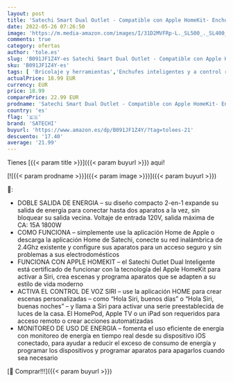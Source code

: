 ```yaml
---
layout: post
title: 'Satechi Smart Dual Outlet - Compatible con Apple HomeKit- Enchufe inteligente con Wi-Fi de 2 4 GHz con monitor de energía en tiempo real  control remoto  temporizador  10A - Sólo para iOS  EU '
date: 2022-05-26 07:26:50
image: 'https://m.media-amazon.com/images/I/31D2MVFRp-L._SL500_._SL400_.jpg'
comments: true
category: ofertas
author: 'tole.es'
slug: 'B091JF1Z4Y-es Satechi Smart Dual Outlet - Compatible con Apple HomeKit-...'
sku: 'B091JF1Z4Y-es'
tags: [ 'Bricolaje y herramientas','Enchufes inteligentes y a control remoto','Enchufes y accesorios','Instalación eléctrica','apple','satechi','🇪🇸', ]
actualPrice: 18.99 EUR
currency: EUR
price: 18.99
comparePrice: 22.99 EUR
prodname: 'Satechi Smart Dual Outlet - Compatible con Apple HomeKit- Enchufe inteligente con Wi-Fi de 2 4 GHz con monitor de energía en tiempo real  control remoto  temporizador  10A - Sólo para iOS  EU '
country: 'es'
flag: '🇪🇸'
brand: 'SATECHI'
buyurl: 'https://www.amazon.es/dp/B091JF1Z4Y/?tag=tolees-21'
descuento: '17.40'
average: '21.99'
---
```


Tienes [{{< param title >}}]({{< param buyurl >}}) aqui!

[![{{< param prodname >}}]({{< param image >}})]({{< param buyurl >}})

🔎:

- DOBLE SALIDA DE ENERGIA – su diseño compacto 2-en-1 expande su salida de energía para conectar hasta dos aparatos a la vez, sin bloquear su salida vecina. Voltaje de entrada 120V, salida máxima de CA: 15A 1800W
- COMO FUNCIONA – simplemente use la aplicación Home de Apple o descarga la aplicación Home de Satechi, conecte su red inalámbrica de 2.4Ghz existente y configure sus aparatos para un acceso seguro y sin problemas a sus electrodomésticos
- FUNCIONA CON APPLE HOMEKIT – el Satechi Outlet Dual Inteligente está certificado de funcionar con la tecnología del Apple HomeKit para activar a Siri, crea escenas y programa aparatos que se adapten a su estilo de vida moderno
- ACTIVA EL CONTROL DE VOZ SIRI – use la aplicación HOME para crear escenas personalizadas – como “Hola Siri, buenos días” o “Hola Siri, buenas noches” – y llama a Siri para activar una serie preestablecida de luces de la casa. El HomePod, Apple TV o un iPad son requeridos para acceso remoto o crear acciones automatizadas
- MONITOREO DE USO DE ENERGIA – fomenta el uso eficiente de energía con monitoreo de energía en tiempo real desde su dispositivo iOS conectado, para ayudar a reducir el exceso de consumo de energía y programar los dispositivos y programar aparatos para apagarlos cuando sea necesario

[🛒 Comprar!!!]({{< param buyurl >}})
